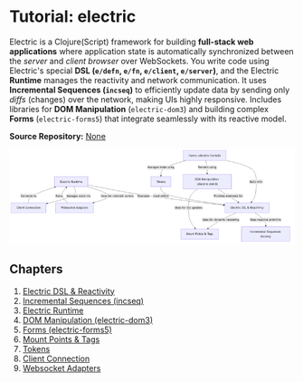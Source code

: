 # Tutorial: electric

Electric is a Clojure(Script) framework for building **full-stack web applications** where application state is automatically synchronized between the *server* and *client browser* over WebSockets.
You write code using Electric's special **DSL (`e/defn`, `e/fn`, `e/client`, `e/server`)**, and the Electric **Runtime** manages the reactivity and network communication.
It uses **Incremental Sequences (`incseq`)** to efficiently update data by sending only *diffs* (changes) over the network, making UIs highly responsive.
Includes libraries for **DOM Manipulation** (`electric-dom3`) and building complex **Forms** (`electric-forms5`) that integrate seamlessly with its reactive model.


**Source Repository:** [None](None)

![Mermaid Diagram](index_diagram_27e3170c.png)

## Chapters

1. [Electric DSL & Reactivity](01_electric_dsl___reactivity_.md)
2. [Incremental Sequences (incseq)](02_incremental_sequences__incseq__.md)
3. [Electric Runtime](03_electric_runtime_.md)
4. [DOM Manipulation (electric-dom3)](04_dom_manipulation__electric_dom3__.md)
5. [Forms (electric-forms5)](05_forms__electric_forms5__.md)
6. [Mount Points & Tags](06_mount_points___tags_.md)
7. [Tokens](07_tokens_.md)
8. [Client Connection](08_client_connection_.md)
9. [Websocket Adapters](09_websocket_adapters_.md)